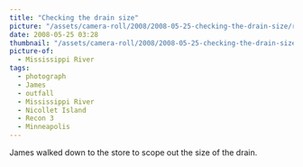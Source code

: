 ```yaml
---
title: "Checking the drain size"
picture: "/assets/camera-roll/2008/2008-05-25-checking-the-drain-size/recon-3-022.jpg"
date: 2008-05-25 03:28
thumbnail: "/assets/camera-roll/2008/2008-05-25-checking-the-drain-size/recon-3-022-thumbnail.jpg"
picture-of:
  - Mississippi River
tags:
  - photograph
  - James
  - outfall
  - Mississippi River
  - Nicollet Island
  - Recon 3
  - Minneapolis
---
```

James walked down to the store to scope out the size of the drain.